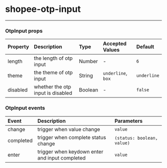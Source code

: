 # shopee-otp-input
---

### OtpInput props
| Property | Description | Type | Accepted Values | Default |
|:--|:--|:--|:--|:--|
| length | the length of otp input | Number | - | `6` |
| theme | the theme of otp input | String | `underline`, `box` | `underline` |
| disabled | whether the otp input is disabled | Boolean | - | `false` |

### OtpInput events
| Event | Description | Parameters |
|:--|:--|:--|
| change | trigger when value change | `value` |
| completed | trigger when complete status change | `(status: boolean, value)` |
| enter | trigger when keydown enter and input completed | `value` |
